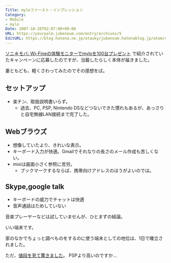 ```yaml
---
Title: myloファースト・インプレッション
Category:
- Mobile
- mylo
Date: 2007-10-26T02:07:00+09:00
URL: https://yourpalm.jubenoum.com/entry/archives/5
EditURL: https://blog.hatena.ne.jp/atauky/jubenoum.hatenablog.jp/atom/entry/6653458415120883446
---
```


<div><a href="http://so-mo.net/archives/2007/09/wifinemylo100.html">ソニ☆モバ: Wi-Fineの体験モニターでmyloを100台プレゼント</a>
で紹介されていたキャンペーンに応募したのですが、当籤したらしく本体が届きました。

妻ともども、軽くさわってみたのでその感想をば。
<h2>セットアップ</h2>
<ul>
	<li> 楽チン、取扱説明書いらず。
<ul>
	<li>過去、PC, PSP, Nintendo DSなどつないできた慣れもあるが、あっさりと自宅無線LAN接続まで完了した。</li>
</ul>
</li>
</ul>
<h2>Webブラウズ</h2>
<ul>
	<li>想像していたより、きれいな表示。</li>
	<li>キーボード入力が快適。Gmailでそれなりの長さのメール作成も苦しくない。</li>
	<li>mixiは画面小さく参照に苦労。
<ul>
	<li>ブックマークするならば、携帯向けアドレスのほうがよいのでは。</li>
</ul>
</li>
</ul>
<h2>Skype,google talk</h2>
<ul>
	<li>キーボードの威力でチャットは快適</li>
	<li>音声通話はためしていない</li>
</ul>
音楽プレーヤーなどは試していませんが、ひとまずの結論。

いい端末です。

家のなかでちょっと調べものをするのに使う端末としての地位は、1日で確立されました。

ただ、<a href="http://www.jp.sonystyle.com/Qnavi/Main/mylo_00001_list1.html">値段を見て驚きました</a>。 PSPより高いのですか...</div>
